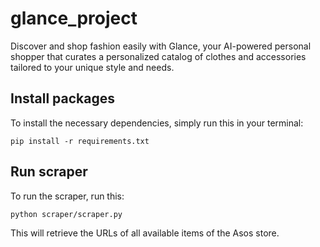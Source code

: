 # glance_project
Discover and shop fashion easily with Glance, your AI-powered personal shopper that curates a personalized catalog of clothes and accessories tailored to your unique style and needs.

## Install packages
To install the necessary dependencies, simply run this in your terminal:
```shell
pip install -r requirements.txt
```

## Run scraper
To run the scraper, run this:
```shell
python scraper/scraper.py
```

This will retrieve the URLs of all available items of the Asos store.
